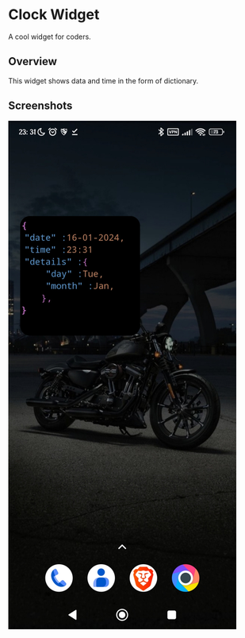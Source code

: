 # Clock Widget
A cool widget for coders.
## Overview
This widget shows data and time in the form of dictionary.
## Screenshots
<img src="/clock_widget.jpg?raw=true" alt="Spash Screen" title= "Splash Screen"></br>

